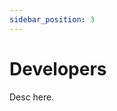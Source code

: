 ```yaml
---
sidebar_position: 3
---
```


# Developers
Desc here.

<!-- ### Redirects
- `piglins.com` ←*→ `5.161.107.124:25565, 5.161.107.124:25565` -->